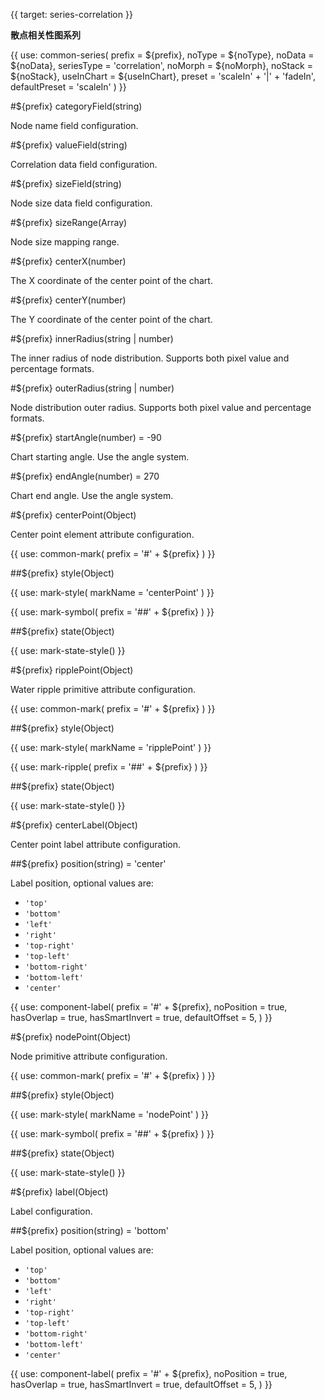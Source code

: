 {{ target: series-correlation }}

**散点相关性图系列**

{{ use: common-series(
  prefix = ${prefix},
  noType = ${noType},
  noData = ${noData},
  seriesType = 'correlation',
  noMorph = ${noMorph},
  noStack = ${noStack},
  useInChart = ${useInChart},
  preset = 'scaleIn' + '|' + 'fadeIn',
  defaultPreset = 'scaleIn'
) }}

#${prefix} categoryField(string)

Node name field configuration.

#${prefix} valueField(string)

Correlation data field configuration.

#${prefix} sizeField(string)

Node size data field configuration.

#${prefix} sizeRange(Array)

Node size mapping range.

#${prefix} centerX(number)

The X coordinate of the center point of the chart.

#${prefix} centerY(number)

The Y coordinate of the center point of the chart.

#${prefix} innerRadius(string | number)

The inner radius of node distribution. Supports both pixel value and percentage formats.

#${prefix} outerRadius(string | number)

Node distribution outer radius. Supports both pixel value and percentage formats.

#${prefix} startAngle(number) = -90

Chart starting angle. Use the angle system.

#${prefix} endAngle(number) = 270

Chart end angle. Use the angle system.

#${prefix} centerPoint(Object)

Center point element attribute configuration.

{{ use: common-mark(
  prefix = '#' + ${prefix}
) }}

##${prefix} style(Object)

{{ use: mark-style(
  markName = 'centerPoint'
) }}

{{ use: mark-symbol(
  prefix = '##' + ${prefix}
) }}

##${prefix} state(Object)

{{ use: mark-state-style() }}

#${prefix} ripplePoint(Object)

Water ripple primitive attribute configuration.

{{ use: common-mark(
  prefix = '#' + ${prefix}
) }}

##${prefix} style(Object)

{{ use: mark-style(
  markName = 'ripplePoint'
) }}

{{ use: mark-ripple(
  prefix = '##' + ${prefix}
) }}

##${prefix} state(Object)

{{ use: mark-state-style() }}

#${prefix} centerLabel(Object)

Center point label attribute configuration.

##${prefix} position(string) = 'center'

Label position, optional values ​​are:

- `'top'`
- `'bottom'`
- `'left'`
- `'right'`
- `'top-right'`
- `'top-left'`
- `'bottom-right'`
- `'bottom-left'`
- `'center'`

{{ use: component-label(
  prefix = '#' + ${prefix},
  noPosition = true,
  hasOverlap = true,
  hasSmartInvert = true,
  defaultOffset = 5,
) }}

#${prefix} nodePoint(Object)

Node primitive attribute configuration.

{{ use: common-mark(
  prefix = '#' + ${prefix}
) }}

##${prefix} style(Object)

{{ use: mark-style(
  markName = 'nodePoint'
) }}

{{ use: mark-symbol(
  prefix = '##' + ${prefix}
) }}

##${prefix} state(Object)

{{ use: mark-state-style() }}

#${prefix} label(Object)

Label configuration.

##${prefix} position(string) = 'bottom'

Label position, optional values ​​are:

- `'top'`
- `'bottom'`
- `'left'`
- `'right'`
- `'top-right'`
- `'top-left'`
- `'bottom-right'`
- `'bottom-left'`
- `'center'`

{{ use: component-label(
  prefix = '#' + ${prefix},
  noPosition = true,
  hasOverlap = true,
  hasSmartInvert = true,
  defaultOffset = 5,
) }}
